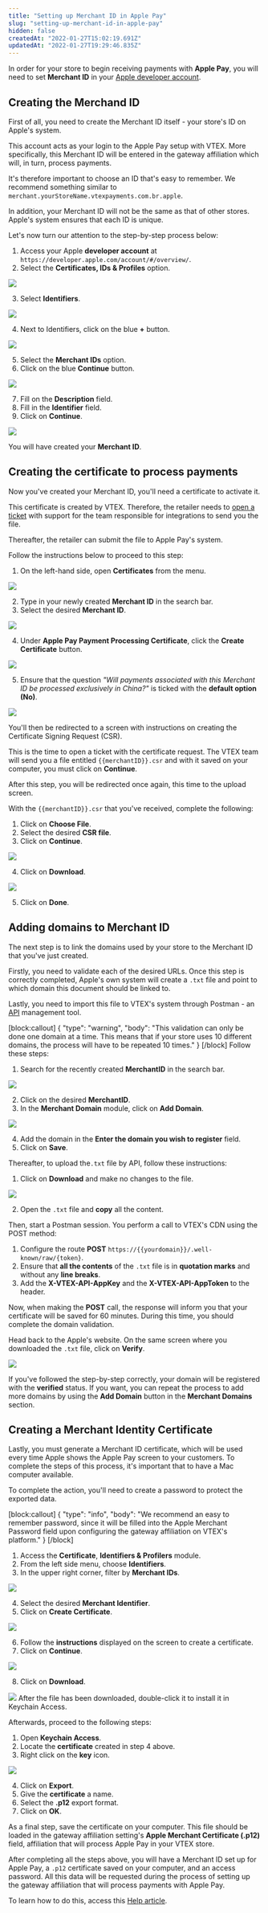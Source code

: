 ```yaml
---
title: "Setting up Merchant ID in Apple Pay"
slug: "setting-up-merchant-id-in-apple-pay"
hidden: false
createdAt: "2022-01-27T15:02:19.691Z"
updatedAt: "2022-01-27T19:29:46.835Z"
---
```


In order for your store to begin receiving payments with **Apple Pay**, you will need to set **Merchant ID** in your [Apple developer account](developer.apple.com).

## Creating the Merchand ID

First of all, you need to create the Merchant ID itself - your store's ID on Apple's system.

This account acts as your login to the Apple Pay setup with VTEX. More specifically, this Merchant ID will be entered in the gateway affiliation which will, in turn, process payments.

It's therefore important to choose an ID that's easy to remember. We recommend something similar to `merchant.yourStoreName.vtexpayments.com.br.apple`.

In addition, your Merchant ID will not be the same as that of other stores. Apple's system ensures that each ID is unique.

Let's now turn our attention to the step-by-step process below:

1. Access your Apple **developer account** at `https://developer.apple.com/account/#/overview/`.
2. Select the **Certificates, IDs & Profiles** option.

![](https://cdn.jsdelivr.net/gh/vtexdocs/dev-portal-content@readme-docs/docs/guides/Payments/payments-configuration-guides/3cfad12-AP1_25.png)

3. Select **Identifiers**.

![](https://cdn.jsdelivr.net/gh/vtexdocs/dev-portal-content@readme-docs/docs/guides/Payments/payments-configuration-guides/fd0ce1d-AP2_29.png)

4. Next to Identifiers, click on the blue **+** button.

![](https://cdn.jsdelivr.net/gh/vtexdocs/dev-portal-content@readme-docs/docs/guides/Payments/payments-configuration-guides/2eb156b-AP3_33.png)

5. Select the **Merchant IDs** option.
6. Click on the blue **Continue** button.

![](https://cdn.jsdelivr.net/gh/vtexdocs/dev-portal-content@readme-docs/docs/guides/Payments/payments-configuration-guides/d5d7950-AP4_38.png)

7. Fill on the **Description** field.
8. Fill in the **Identifier** field.
9. Click on **Continue**.

![](https://cdn.jsdelivr.net/gh/vtexdocs/dev-portal-content@readme-docs/docs/guides/Payments/payments-configuration-guides/fc1ba70-AP5_44.png)

You will have created your **Merchant ID**.

## Creating the certificate to process payments

Now you've created your Merchant ID, you'll need a certificate to activate it.

This certificate is created by VTEX. Therefore, the retailer needs to [open a ticket](https://help.vtex.com/en/tutorial/open-tickets-to-vtex-support--16yOEqpO32UQYygSmMSSAM) with support for the team responsible for integrations to send you the file.

Thereafter, the retailer can submit the file to Apple Pay's system.

Follow the instructions below to proceed to this step:

1. On the left-hand side, open **Certificates** from the menu.

![](https://cdn.jsdelivr.net/gh/vtexdocs/dev-portal-content@readme-docs/docs/guides/Payments/payments-configuration-guides/ec990fd-AP6_60.png)

2. Type in your newly created **Merchant ID** in the search bar.
3. Select the desired **Merchant ID**.

![](https://cdn.jsdelivr.net/gh/vtexdocs/dev-portal-content@readme-docs/docs/guides/Payments/payments-configuration-guides/245d0ac-AP7_65.png)

4. Under **Apple Pay Payment Processing Certificate**, click the **Create Certificate** button.

![](https://cdn.jsdelivr.net/gh/vtexdocs/dev-portal-content@readme-docs/docs/guides/Payments/payments-configuration-guides/331b7cc-AP8_69.png)

5. Ensure that the question *"Will payments associated with this Merchant ID be processed exclusively in China?"* is ticked with the **default option (No)**.

![](https://cdn.jsdelivr.net/gh/vtexdocs/dev-portal-content@readme-docs/docs/guides/Payments/payments-configuration-guides/d698a21-AP9_73.png)

You'll then be redirected to a screen with instructions on creating the Certificate Signing Request (CSR).

This is the time to open a ticket with the certificate request. The VTEX team will send you a file entitled `{{merchantID}}.csr` and with it saved on your computer, you must click on **Continue**.

After this step, you will be redirected once again, this time to the upload screen.

With the `{{merchantID}}.csr` that you've received, complete the following:

1. Click on **Choose File**.
2. Select the desired **CSR file**.
3. Click on **Continue**.

![](https://cdn.jsdelivr.net/gh/vtexdocs/dev-portal-content@readme-docs/docs/guides/Payments/payments-configuration-guides/caafbd7-AP10_87.png)

4. Click on **Download**.

![](https://cdn.jsdelivr.net/gh/vtexdocs/dev-portal-content@readme-docs/docs/guides/Payments/payments-configuration-guides/837b621-AP11_91.png)

5. Click on **Done**.

## Adding domains to Merchant ID

The next step is to link the domains used by your store to the Merchant ID that you've just created.

Firstly, you need to validate each of the desired URLs. Once this step is correctly completed, Apple's own system will create a `.txt` file and point to which domain this document should be linked to.

Lastly, you need to import this file to VTEX's system through Postman - an [API](https://help.vtex.com/en/tutorial/introduction-to-vtex-apis--3SjAqQ0BeUqu2ge8AiIkmW) management tool.

[block:callout]
{
  "type": "warning",
  "body": "This validation can only be done one domain at a time. This means that if your store uses 10 different domains, the process will have to be repeated 10 times."
}
[/block]
Follow these steps:

1. Search for the recently created **MerchantID** in the search bar.

![](https://cdn.jsdelivr.net/gh/vtexdocs/dev-portal-content@readme-docs/docs/guides/Payments/payments-configuration-guides/d16da6a-AP12_113.png)

2. Click on the desired **MerchantID**.
3. In the **Merchant Domain** module, click on **Add Domain**.

![](https://cdn.jsdelivr.net/gh/vtexdocs/dev-portal-content@readme-docs/docs/guides/Payments/payments-configuration-guides/2d7e546-AP13_118.png)

4. Add the domain in the **Enter the domain you wish to register** field.
5. Click on **Save**.

Thereafter, to upload the`.txt` file by API, follow these instructions:

1. Click on **Download** and make no changes to the file.

![](https://cdn.jsdelivr.net/gh/vtexdocs/dev-portal-content@readme-docs/docs/guides/Payments/payments-configuration-guides/aafb5cc-AP14_127.png)

2. Open the `.txt` file and **copy** all the content.

Then, start a Postman session. You perform a call to VTEX's CDN using the POST method:

1. Configure the route **POST** `https://{{yourdomain}}/.well-known/raw/{token}`.
2. Ensure that **all the contents** of the `.txt` file is in **quotation marks** and without any **line breaks**.
3. Add the **X-VTEX-API-AppKey** and the **X-VTEX-API-AppToken** to the header.

Now, when making the **POST** call, the response will inform you that your certificate will be saved for 60 minutes. During this time, you should complete the domain validation.

Head back to the Apple's website. On the same screen where you downloaded the `.txt` file, click on **Verify**.

![](https://cdn.jsdelivr.net/gh/vtexdocs/dev-portal-content@readme-docs/docs/guides/Payments/payments-configuration-guides/8d2c64f-AP15_141.png)

If you've followed the step-by-step correctly, your domain will be registered with the **verified** status. If you want, you can repeat the process to add more domains by using the **Add Domain** button in the **Merchant Domains** section.

## Creating a Merchant Identity Certificate

Lastly, you must generate a Merchant ID certificate, which will be used every time Apple shows the Apple Pay screen to your customers. To complete the steps of this process, it's important that to have a Mac computer available.

To complete the action, you'll need to create a password to protect the exported data.

[block:callout]
{
  "type": "info",
  "body": "We recommend an easy to remember password, since it will be filled into the Apple Merchant Password field upon configuring the gateway affiliation on VTEX's platform."
}
[/block]

1. Access the **Certificate**, **Identifiers & Profilers** module.
2. From the left side menu, choose **Identifiers**.
3. In the upper right corner, filter by **Merchant IDs**.

![](https://cdn.jsdelivr.net/gh/vtexdocs/dev-portal-content@readme-docs/docs/guides/Payments/payments-configuration-guides/4e48e0c-AP16_162.png)

4. Select the desired **Merchant Identifier**.
5. Click on **Create Certificate**.

![](https://cdn.jsdelivr.net/gh/vtexdocs/dev-portal-content@readme-docs/docs/guides/Payments/payments-configuration-guides/4cf8941-AP17_167.png)

6. Follow the **instructions** displayed on the screen to create a certificate.
7. Click on **Continue**.

![](https://cdn.jsdelivr.net/gh/vtexdocs/dev-portal-content@readme-docs/docs/guides/Payments/payments-configuration-guides/109d91f-AP18_172.png)

8. Click on **Download**.

![](https://cdn.jsdelivr.net/gh/vtexdocs/dev-portal-content@readme-docs/docs/guides/Payments/payments-configuration-guides/e05a913-AP19_176.png)
After the file has been downloaded, double-click it to install it in Keychain Access.

Afterwards, proceed to the following steps:

1. Open **Keychain Access**.
2. Locate the **certificate** created in step 4 above.
3. Right click on the **key** icon.

![](https://cdn.jsdelivr.net/gh/vtexdocs/dev-portal-content@readme-docs/docs/guides/Payments/payments-configuration-guides/4a93846-AP20_185.png)

4. Click on **Export**.
5. Give the **certificate** a name.
6. Select the **.p12** export format.
7. Click on **OK**.

As a final step, save the certificate on your computer. This file should be loaded in the gateway affiliation setting's **Apple Merchant Certificate (.p12)** field, affiliation that will process Apple Pay in your VTEX store.

After completing all the steps above, you will have a Merchant ID set up for Apple Pay, a `.p12` certificate saved on your computer, and an access password. All this data will be requested during the process of setting up the gateway affiliation that will process payments with Apple Pay.

To learn how to do this, access this [Help article](https://help.vtex.com/en/tutorial/setting-up-rede-acquirer-with-erederest).
